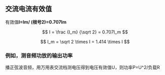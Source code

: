 ## 交流电流有效值

有效值**I=Im/ (根号2)=0.707Im**


$$
I = \frac {I_m} {\sqrt 2}
  = 0.707I_m
$$

$$
I_m = \sqrt 2 \times I = 1.414 \times I
$$

### 例如，测音频功放的输出功率

播正弦波音频，用万用表交流档测电压得到电压有效值U，则功率P=U^2/负载R

